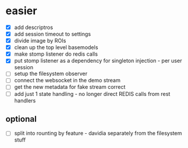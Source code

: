 
# easier
- [x] add descriptros
- [x] add session timeout to settings
- [x] divide image by ROIs
- [x] clean up the top level basemodels
- [x] make stomp listener do redis calls
- [x] put stomp listener as a dependency for singleton injection - per user session
- [ ] setup the filesystem observer
- [ ] connect the websocket in the demo stream
- [ ] get the new metadata for fake stream correct
- [ ] add just 1 state handling - no longer direct REDIS calls from rest handlers

## optional

- [ ] split into rounting by feature - davidia separately from the filesystem stuff
